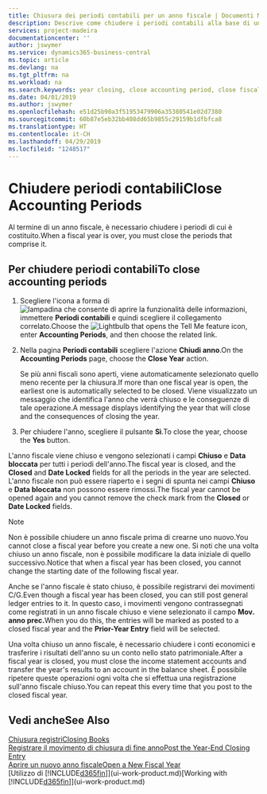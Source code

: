 ```yaml
---
title: Chiusura dei periodi contabili per un anno fiscale | Documenti Microsoft
description: Descrive come chiudere i periodi contabili alla base di un anno fiscale.
services: project-madeira
documentationcenter: ''
author: jswymer
ms.service: dynamics365-business-central
ms.topic: article
ms.devlang: na
ms.tgt_pltfrm: na
ms.workload: na
ms.search.keywords: year closing, close accounting period, close fiscal year, bank account detailed trial balance
ms.date: 04/01/2019
ms.author: jswymer
ms.openlocfilehash: e51d25b90a3f51953479906a35380541e02d7380
ms.sourcegitcommit: 60b87e5eb32bb408dd65b9855c29159b1dfbfca8
ms.translationtype: HT
ms.contentlocale: it-CH
ms.lasthandoff: 04/29/2019
ms.locfileid: "1248517"
---
```

# <a name="close-accounting-periods"></a><span data-ttu-id="76829-103">Chiudere periodi contabili</span><span class="sxs-lookup"><span data-stu-id="76829-103">Close Accounting Periods</span></span>
<span data-ttu-id="76829-104">Al termine di un anno fiscale, è necessario chiudere i periodi di cui è costituito.</span><span class="sxs-lookup"><span data-stu-id="76829-104">When a fiscal year is over, you must close the periods that comprise it.</span></span>

## <a name="to-close-accounting-periods"></a><span data-ttu-id="76829-105">Per chiudere periodi contabili</span><span class="sxs-lookup"><span data-stu-id="76829-105">To close accounting periods</span></span>
1. <span data-ttu-id="76829-106">Scegliere l'icona a forma di ![lampadina che consente di aprire la funzionalità delle informazioni](media/ui-search/search_small.png "Informazioni sull'operazione che si desidera eseguire"), immettere **Periodi contabili** e quindi scegliere il collegamento correlato.</span><span class="sxs-lookup"><span data-stu-id="76829-106">Choose the ![Lightbulb that opens the Tell Me feature](media/ui-search/search_small.png "Tell me what you want to do") icon, enter **Accounting Periods**, and then choose the related link.</span></span>
2. <span data-ttu-id="76829-107">Nella pagina **Periodi contabili** scegliere l'azione **Chiudi anno**.</span><span class="sxs-lookup"><span data-stu-id="76829-107">On the **Accounting Periods** page, choose the **Close Year** action.</span></span>

    <span data-ttu-id="76829-108">Se più anni fiscali sono aperti, viene automaticamente selezionato quello meno recente per la chiusura.</span><span class="sxs-lookup"><span data-stu-id="76829-108">If more than one fiscal year is open, the earliest one is automatically selected to be closed.</span></span> <span data-ttu-id="76829-109">Viene visualizzato un messaggio che identifica l'anno che verrà chiuso e le conseguenze di tale operazione.</span><span class="sxs-lookup"><span data-stu-id="76829-109">A message displays identifying the year that will close and the consequences of closing the year.</span></span>
3. <span data-ttu-id="76829-110">Per chiudere l'anno, scegliere il pulsante **Sì**.</span><span class="sxs-lookup"><span data-stu-id="76829-110">To close the year, choose the **Yes** button.</span></span>

<span data-ttu-id="76829-111">L'anno fiscale viene chiuso e vengono selezionati i campi **Chiuso** e **Data bloccata** per tutti i periodi dell'anno.</span><span class="sxs-lookup"><span data-stu-id="76829-111">The fiscal year is closed, and the **Closed** and **Date Locked** fields for all the periods in the year are selected.</span></span> <span data-ttu-id="76829-112">L'anno fiscale non può essere riaperto e i segni di spunta nei campi **Chiuso** e **Data bloccata** non possono essere rimossi.</span><span class="sxs-lookup"><span data-stu-id="76829-112">The fiscal year cannot be opened again and you cannot remove the check mark from the **Closed** or **Date Locked** fields.</span></span>

> [!NOTE]  
>   <span data-ttu-id="76829-113">Non è possibile chiudere un anno fiscale prima di crearne uno nuovo.</span><span class="sxs-lookup"><span data-stu-id="76829-113">You cannot close a fiscal year before you create a new one.</span></span> <span data-ttu-id="76829-114">Si noti che una volta chiuso un anno fiscale, non è possibile modificare la data iniziale di quello successivo.</span><span class="sxs-lookup"><span data-stu-id="76829-114">Notice that when a fiscal year has been closed, you cannot change the starting date of the following fiscal year.</span></span>

<span data-ttu-id="76829-115">Anche se l'anno fiscale è stato chiuso, è possibile registrarvi dei movimenti C/G.</span><span class="sxs-lookup"><span data-stu-id="76829-115">Even though a fiscal year has been closed, you can still post general ledger entries to it.</span></span> <span data-ttu-id="76829-116">In questo caso, i movimenti vengono contrassegnati come registrati in un anno fiscale chiuso e viene selezionato il campo **Mov. anno prec.**</span><span class="sxs-lookup"><span data-stu-id="76829-116">When you do this, the entries will be marked as posted to a closed fiscal year and the **Prior-Year Entry** field will be selected.</span></span>

<span data-ttu-id="76829-117">Una volta chiuso un anno fiscale, è necessario chiudere i conti economici e trasferire i risultati dell'anno su un conto nello stato patrimoniale.</span><span class="sxs-lookup"><span data-stu-id="76829-117">After a fiscal year is closed, you must close the income statement accounts and transfer the year's results to an account in the balance sheet.</span></span> <span data-ttu-id="76829-118">È possibile ripetere queste operazioni ogni volta che si effettua una registrazione sull'anno fiscale chiuso.</span><span class="sxs-lookup"><span data-stu-id="76829-118">You can repeat this every time that you post to the closed fiscal year.</span></span>

## <a name="see-also"></a><span data-ttu-id="76829-119">Vedi anche</span><span class="sxs-lookup"><span data-stu-id="76829-119">See Also</span></span>
[<span data-ttu-id="76829-120">Chiusura registri</span><span class="sxs-lookup"><span data-stu-id="76829-120">Closing Books</span></span>](year-close-books.md)  
[<span data-ttu-id="76829-121">Registrare il movimento di chiusura di fine anno</span><span class="sxs-lookup"><span data-stu-id="76829-121">Post the Year-End Closing Entry</span></span>](year-how-post-year-end-close-entry.md)  
[<span data-ttu-id="76829-122">Aprire un nuovo anno fiscale</span><span class="sxs-lookup"><span data-stu-id="76829-122">Open a New Fiscal Year</span></span>](finance-how-open-new-fiscal-year.md)  
<span data-ttu-id="76829-123">[Utilizzo di [!INCLUDE[d365fin](includes/d365fin_md.md)]](ui-work-product.md)</span><span class="sxs-lookup"><span data-stu-id="76829-123">[Working with [!INCLUDE[d365fin](includes/d365fin_md.md)]](ui-work-product.md)</span></span>
